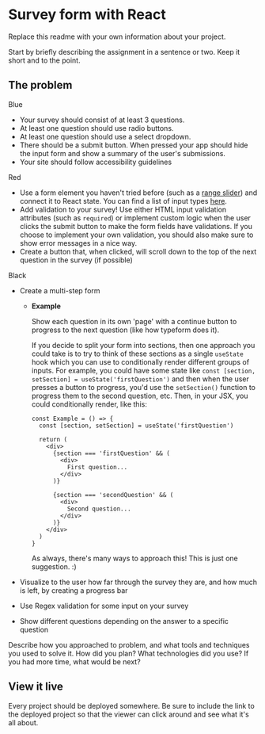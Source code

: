 # Survey form with React

Replace this readme with your own information about your project.

Start by briefly describing the assignment in a sentence or two. Keep it short and to the point.

## The problem
Blue
- Your survey should consist of at least 3 questions.
- At least one question should use radio buttons.
- At least one question should use a select dropdown.
- There should be a submit button. When pressed your app should hide the input form and show a summary of the user's submissions.
- Your site should follow accessibility guidelines

Red
- Use a form element you haven't tried before (such as a [range slider](https://www.w3schools.com/howto/howto_js_rangeslider.asp)) and connect it to React state. You can find a list of input types [here](https://www.w3schools.com/html/html_form_input_types.asp).
- Add validation to your survey! Use either HTML input validation attributes (such as `required`) or implement custom logic when the user clicks the submit button to make the form fields have validations. If you choose to implement your own validation, you should also make sure to show error messages in a nice way.
- Create a button that, when clicked, will scroll down to the top of the next question in the survey (if possible)

Black
- Create a multi-step form
    - **Example**
        
        Show each question in its own 'page' with a continue button to progress to the next question (like how typeform does it).
        
        If you decide to split your form into sections, then one approach you could take is to try to think of these sections as a single `useState` hook which you can use to conditionally render different groups of inputs. For example, you could have some state like `const [section, setSection] = useState('firstQuestion')` and then when the user presses a button to progress, you'd use the `setSection()` function to progress them to the second question, etc. Then, in your JSX, you could conditionally render, like this:
        
        ```
        const Example = () => {
          const [section, setSection] = useState('firstQuestion')
        
          return (
            <div>
              {section === 'firstQuestion' && (
                <div>
                  First question...
                </div>
              )}
        
              {section === 'secondQuestion' && (
                <div>
                  Second question...
                </div>
              )}
            </div>
          )
        }
        ```
        
        As always, there's many ways to approach this! This is just one suggestion. :)
        
- Visualize to the user how far through the survey they are, and how much is left, by creating a progress bar
- Use Regex validation for some input on your survey
- Show different questions depending on the answer to a specific question

Describe how you approached to problem, and what tools and techniques you used to solve it. How did you plan? What technologies did you use? If you had more time, what would be next?

## View it live

Every project should be deployed somewhere. Be sure to include the link to the deployed project so that the viewer can click around and see what it's all about.
